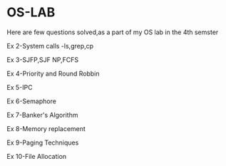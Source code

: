 # OS-LAB
Here are few questions solved,as a part of my OS lab in the 4th semster

Ex 2-System calls -ls,grep,cp


Ex 3-SJFP,SJF NP,FCFS


Ex 4-Priority and Round Robbin


Ex 5-IPC


Ex 6-Semaphore


Ex 7-Banker's Algorithm


Ex 8-Memory replacement


Ex 9-Paging Techniques


Ex 10-File Allocation
